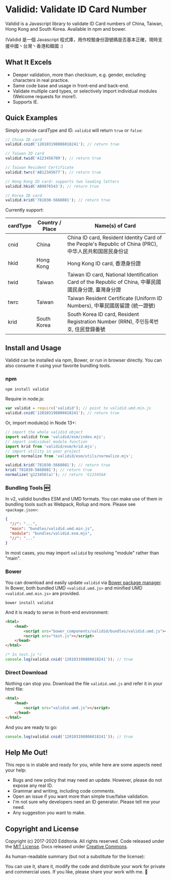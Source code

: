 # Validid: Validate ID Card Number

Validid is a Javascript library to validate ID Card numbers of China, Taiwan, Hong Kong and South Korea. Available in npm and bower.

\(Validid 是一個 Javascript 程式庫，用作校驗身份證號碼是否基本正確，現時支援中國丶台灣丶香港和韓國 :\)

## What It Excels

- Deeper validation, more than checksum, e.g. gender, excluding characters in real practice.
- Same code base and usage in front-end and back-end.
- Validate multiple card types, or selectively import individual modules (Welcome requests for more!).
- Supports IE.

## Quick Examples

Simply provide cardType and ID. `validid` will return `true` or `false`:

```js
// China ID card
validid.cnid('120103198806018241'); // return true

// Taiwan ID card
validid.twid('A123456789'); // return true

// Taiwan Resident Certificate
validid.twrc('AB12345677'); // return true

// Hong Kong ID card: supports two leading letters
validid.hkid('AB9876543'); // return true

// Korea ID card
validid.krid('781030-5668081'); // return true
```

Currently support:

| cardType | Country / Place | Name(s) of Card |
| -------- | --------------- | --------------- |
| cnid     | China           | China ID card, Resident Identity Card of the People's Republic of China (PRC), 中华人民共和国居民身份证 |
| hkid     | Hong Kong       | Hong Kong ID card, 香港身份證 |
| twid     | Taiwan          | Taiwan ID card, National Identification Card of the Republic of China, 中華民國國民身分證, 臺灣身分證 |
| twrc     | Taiwan          | Taiwan Resident Certificate (Uniform ID Numbers), 中華民國居留證 (統一證號) |
| krid     | South Korea     | South Korea ID card, Resident Registration Number (RRN), 주민등록번호, 住民登錄番號 |

## Install and Usage

Validid can be installed via npm, Bower, or run in browser directly. You can also consume it using your favorite bundling tools.

### npm

```shell
npm install validid
```

Require in node.js:

```js
var validid = require('validid'); // point to validid.umd.min.js
validid.cnid('120103198806018241'); // return true
```

Or, import module(s) in Node 13+:

```js
// import the whole validid object
import validid from 'validid/esm/index.mjs';
// import individual module function
import krid from 'validid/esm/krid.mjs';
// import utility in your project
import normalize from 'validid/esm/utils/normalize.mjs';

validid.krid('781030-5668081'); // return true
krid('781030-5668081'); // return true
normalize('g123456(a)'); // return 'G123456A'
```

### Bundling Tools :new:

In v2, validid bundles ESM and UMD formats. You can make use of them in bundling tools such as Webpack, Rollup and more. Please see `<package.json>`:

```json
{
  "//": "...",
  "main": "bundles/validid.umd.min.js",
  "module": "bundles/validid.esm.mjs",
  "//": "..."
}
```

In most cases, you may import `validid` by resolving "module" rather than "main".

### Bower

You can download and easily update `validid` via [Bower package manager](https://bower.io/). In Bower, both bundled UMD `<validid.umd.js>` and minified UMD `<validid.umd.min.js>` are provided.

```shell
bower install validid
```

And it is ready to serve in front-end environment:

```html
<html>
	<head>
		<script src="bower_components/validid/bundles/validid.umd.js"></script>
		<script src="test.js"></script>
	</head>
</html>

```

```js
/* In test.js */
console.log(validid.cnid('120103198806018241')); // true
```

### Direct Download

Nothing can stop you. Download the file `validid.umd.js` and refer it in your html file:

```html
<html>
	<head>
		<script src="validid.umd.js"></script>
	</head>
</html>
```

And you are ready to go:

```js
console.log(validid.cnid('120103198806018241')); // true
```

## Help Me Out!

This repo is in stable and ready for you, while here are some aspects need your help:

- Bugs and new policy that may need an update. However, please do not expose any real ID. 
- Grammar and writing, including code comments.
- Open an issue if you want more than simple true/false validation.
- I'm not sure why developers need an ID generator. Please tell me your need.
- Any suggestion you want to make.

## Copyright and License

Copyright (c) 2017-2020 Edditoria. All rights reserved. Code released under the [MIT License](LICENSE.txt). Docs released under [Creative Commons](https://creativecommons.org/licenses/by/4.0/).

As human-readable summary (but not a substitute for the license):

You can use it, share it, modify the code and distribute your work for private and commercial uses. If you like, please share your work with me. :pizza:
